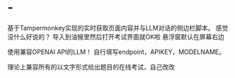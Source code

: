 # -
基于Tampermonkey实现的实时获取页面内容并与LLM对话的侧边栏脚本。
感觉没什么好说的？
导入到油猴里然后打开考试界面就OK啦
悬浮窗默认在屏幕右边

使用兼容OPENAI API的LLM！
自行填写endpoint，APIKEY，MODELNAME。

理论上兼容所有的以文字形式给出题目的在线考试，自己改改
